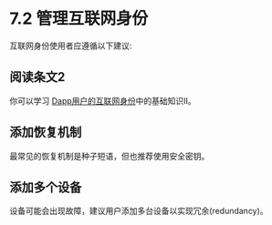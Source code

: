 # 7.2 管理互联网身份
互联网身份使用者应遵循以下建议:
## 阅读条文2
你可以学习
[Dapp用户的互联网身份](Dapp用户的互联网身份.md)中的基础知识II。
## 添加恢复机制
最常见的恢复机制是种子短语，但也推荐使用安全密钥。
## 添加多个设备
设备可能会出现故障，建议用户添加多台设备以实现冗余(redundancy)。

